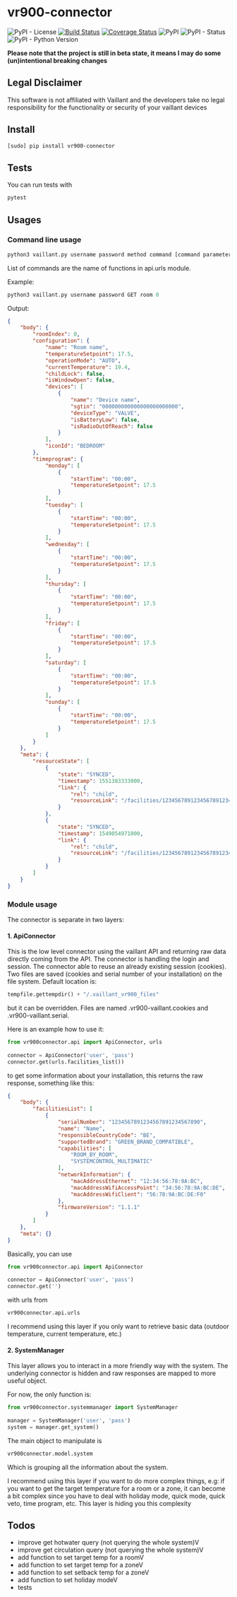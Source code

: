 # vr900-connector
![PyPI - License](https://img.shields.io/pypi/l/vr900-connector.svg?color=44cc11)
[![Build Status](https://travis-ci.com/thomasgermain/vr900-connector.svg?branch=0.1.0_branch)](https://travis-ci.com/thomasgermain/vr900-connector)
[![Coverage Status](https://coveralls.io/repos/github/thomasgermain/vr900-connector/badge.svg?branch=0.1.0_branch)](https://coveralls.io/github/thomasgermain/vr900-connector?branch=0.1.0_branch)
![PyPI](https://img.shields.io/pypi/v/vr900-connector.svg)
![PyPI - Status](https://img.shields.io/pypi/status/vr900-connector.svg)
![PyPI - Python Version](https://img.shields.io/pypi/pyversions/vr900-connector.svg)

<b>Please note that the project is still in beta state, it means  I may do some (un)intentional breaking changes</b>

## Legal Disclaimer
This software is not affiliated with Vaillant and the developers take no legal responsibility for the functionality or security of your vaillant devices

## Install
```bash
[sudo] pip install vr900-connector 
```

## Tests
You can run tests with
```bash
pytest
```

## Usages

### Command line usage

```python
python3 vaillant.py username password method command [command parameters]
```
List of commands are the name of functions in api.urls module.

Example:
```python
python3 vaillant.py username password GET room 0
```

Output:
```json
{
    "body": {
        "roomIndex": 0,
        "configuration": {
            "name": "Room name",
            "temperatureSetpoint": 17.5,
            "operationMode": "AUTO",
            "currentTemperature": 19.4,
            "childLock": false,
            "isWindowOpen": false,
            "devices": [
                {
                    "name": "Device name",
                    "sgtin": "000000000000000000000000",
                    "deviceType": "VALVE",
                    "isBatteryLow": false,
                    "isRadioOutOfReach": false
                }
            ],
            "iconId": "BEDROOM"
        },
        "timeprogram": {
            "monday": [
                {
                    "startTime": "00:00",
                    "temperatureSetpoint": 17.5
                }
            ],
            "tuesday": [
                {
                    "startTime": "00:00",
                    "temperatureSetpoint": 17.5
                }
            ],
            "wednesday": [
                {
                    "startTime": "00:00",
                    "temperatureSetpoint": 17.5
                }
            ],
            "thursday": [
                {
                    "startTime": "00:00",
                    "temperatureSetpoint": 17.5
                }
            ],
            "friday": [
                {
                    "startTime": "00:00",
                    "temperatureSetpoint": 17.5
                }
            ],
            "saturday": [
                {
                    "startTime": "00:00",
                    "temperatureSetpoint": 17.5
                }
            ],
            "sunday": [
                {
                    "startTime": "00:00",
                    "temperatureSetpoint": 17.5
                }
            ]
        }
    },
    "meta": {
        "resourceState": [
            {
                "state": "SYNCED",
                "timestamp": 1551383333000,
                "link": {
                    "rel": "child",
                    "resourceLink": "/facilities/1234567891234567891234567890/rbr/v1/rooms/0/configuration"
                }
            },
            {
                "state": "SYNCED",
                "timestamp": 1549054971000,
                "link": {
                    "rel": "child",
                    "resourceLink": "/facilities/1234567891234567891234567890/rbr/v1/rooms/0/timeprogram"
                }
            }
        ]
    }
}
```


### Module usage
 
The connector is separate in two layers:

#### 1. ApiConnector
This is the low level connector using the vaillant API and returning raw data directly coming from the API. The connector is handling the login and session.
The connector able to reuse an already existing session (cookies). Two files are saved (cookies and serial number of your installation) on the file system. Default location is:
```python
tempfile.gettempdir() + "/.vaillant_vr900_files"
```
but it can be overridden. Files are named .vr900-vaillant.cookies and .vr900-vaillant.serial.


Here is an example how to use it:
```python
from vr900connector.api import ApiConnector, urls
   
connector = ApiConnector('user', 'pass')
connector.get(urls.facilities_list()) 
```
to get some information about your installation, this returns the raw response, something like this:
```json
{
    "body": {
        "facilitiesList": [
            {
                "serialNumber": "1234567891234567891234567890",
                "name": "Name",
                "responsibleCountryCode": "BE",
                "supportedBrand": "GREEN_BRAND_COMPATIBLE",
                "capabilities": [
                    "ROOM_BY_ROOM",
                    "SYSTEMCONTROL_MULTIMATIC"
                ],
                "networkInformation": {
                    "macAddressEthernet": "12:34:56:78:9A:BC",
                    "macAddressWifiAccessPoint": "34:56:78:9A:BC:DE",
                    "macAddressWifiClient": "56:78:9A:BC:DE:F0"
                },
                "firmwareVersion": "1.1.1"
            }
        ]
    },
    "meta": {}
}
```

Basically, you can use 
```python
from vr900connector.api import ApiConnector
   
connector = ApiConnector('user', 'pass')
connector.get('') 
```
with urls from
```python
vr900connector.api.urls
``` 

I recommend using this layer if you only want to retrieve basic data (outdoor temperature, current temperature, etc.)

#### 2. SystemManager
This layer allows you to interact in a more friendly way with the system.
The underlying connector is hidden and raw responses are mapped to more useful object.

For now, the only function is:
```python
from vr900connector.systemmanager import SystemManager
   
manager = SystemManager('user', 'pass')
system = manager.get_system() 
```

The main object to manipulate is 
 ```python
 vr900connector.model.system
 ```
 
 Which is grouping all the information about the system.
 
 I recommend using this layer if you want to do more complex things, e.g: if you want to get the target temperature for 
 a room or a zone, it can become a bit complex since you have to deal with holiday mode, quick mode, quick veto, time program, etc.
 This layer is hiding you  this complexity

## Todos
* improve get hotwater query (not querying the whole system)V
* improve get circulation query (not querying the whole system)V
* add function to set target temp for a roomV
* add function to set target temp for a zoneV
* add function to set setback temp for a zoneV
* add function to set holiday modeV
* tests
